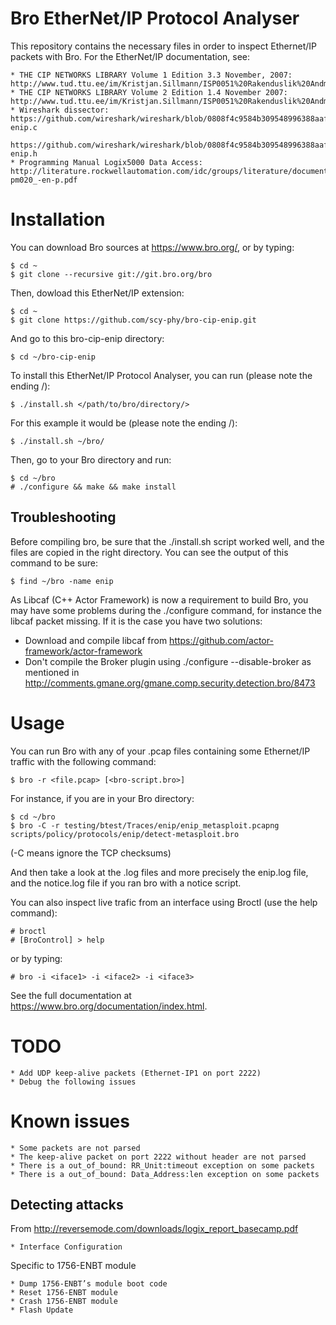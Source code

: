 # Bro EtherNet/IP Protocol Analyser #
This repository contains the necessary files in order to inspect Ethernet/IP
packets with Bro.
For the EtherNet/IP documentation, see:

    * THE CIP NETWORKS LIBRARY Volume 1 Edition 3.3 November, 2007: http://www.tud.ttu.ee/im/Kristjan.Sillmann/ISP0051%20Rakenduslik%20Andmeside/CIP%20docs/CIP%20Vol1_3.3.pdf
    * THE CIP NETWORKS LIBRARY Volume 2 Edition 1.4 November 2007: http://www.tud.ttu.ee/im/Kristjan.Sillmann/ISP0051%20Rakenduslik%20Andmeside/CIP%20docs/CIP%20Vol2_1.4.pdf
    * Wireshark dissector: https://github.com/wireshark/wireshark/blob/0808f4c9584b309548996388aafde51820a68932/epan/dissectors/packet-enip.c
      https://github.com/wireshark/wireshark/blob/0808f4c9584b309548996388aafde51820a68932/epan/dissectors/packet-enip.h
    * Programming Manual Logix5000 Data Access: http://literature.rockwellautomation.com/idc/groups/literature/documents/pm/1756-pm020_-en-p.pdf

# Installation #
You can download Bro sources at https://www.bro.org/, or by typing:

    $ cd ~
    $ git clone --recursive git://git.bro.org/bro

Then, dowload this EtherNet/IP extension:

    $ cd ~
    $ git clone https://github.com/scy-phy/bro-cip-enip.git

And go to this bro-cip-enip directory:

    $ cd ~/bro-cip-enip

To install this EtherNet/IP Protocol Analyser, you can run (please note the ending /):

    $ ./install.sh </path/to/bro/directory/>

For this example it would be (please note the ending /):

    $ ./install.sh ~/bro/

Then, go to your Bro directory and run:

    $ cd ~/bro
    # ./configure && make && make install

## Troubleshooting ##

Before compiling bro, be sure that the ./install.sh script worked well, and the files are copied in the right directory.
You can see the output of this command to be sure:

    $ find ~/bro -name enip

As Libcaf (C++ Actor Framework) is now a requirement to build Bro, you may have some problems during the ./configure command, for instance the libcaf packet missing.
If it is the case you have two solutions:

   * Download and compile libcaf from https://github.com/actor-framework/actor-framework
   * Don't compile the Broker plugin using ./configure --disable-broker as mentioned in http://comments.gmane.org/gmane.comp.security.detection.bro/8473

# Usage #
You can run Bro with any of your .pcap files containing some Ethernet/IP
traffic with the following command:

    $ bro -r <file.pcap> [<bro-script.bro>]

For instance, if you are in your Bro directory:

    $ cd ~/bro
    $ bro -C -r testing/btest/Traces/enip/enip_metasploit.pcapng scripts/policy/protocols/enip/detect-metasploit.bro

(-C means ignore the TCP checksums)

And then take a look at the .log files and more precisely the enip.log file, and
the notice.log file if you ran bro with a notice script.

You can also inspect live trafic from an interface using Broctl (use the help command):

    # broctl
    # [BroControl] > help

or by typing:

    # bro -i <iface1> -i <iface2> -i <iface3>

See the full documentation at https://www.bro.org/documentation/index.html.

# TODO #

    * Add UDP keep-alive packets (Ethernet-IP1 on port 2222)
    * Debug the following issues

# Known issues #

    * Some packets are not parsed
    * The keep-alive packet on port 2222 without header are not parsed
    * There is a out_of_bound: RR_Unit:timeout exception on some packets
    * There is a out_of_bound: Data_Address:len exception on some packets

## Detecting attacks ##
From http://reversemode.com/downloads/logix_report_basecamp.pdf

    * Interface Configuration

Specific to 1756-ENBT module

    * Dump 1756-ENBT’s module boot code
    * Reset 1756-ENBT module
    * Crash 1756-ENBT module
    * Flash Update
